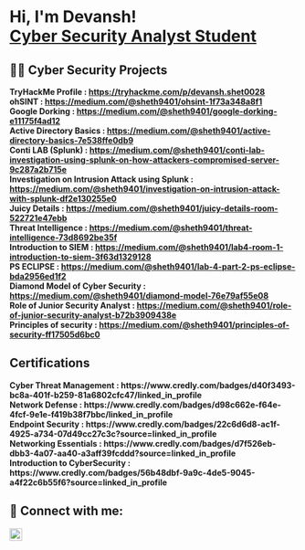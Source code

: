 <h1>Hi, I'm Devansh! <br/> <a href="https://www.linkedin.com/in/-devansh-sheth//">Cyber Security Analyst Student</a>

<h2>👨‍💻 Cyber Security Projects </h2>

<b> TryHackMe Profile : https://tryhackme.com/p/devansh.shet0028 <br>
<b> ohSINT : https://medium.com/@sheth9401/ohsint-1f73a348a8f1 <br>
<b> Google Dorking : https://medium.com/@sheth9401/google-dorking-e11175f4ad12 <br>
<b> Active Directory Basics : https://medium.com/@sheth9401/active-directory-basics-7e538ffe0db9 <br>
<b> Conti LAB (Splunk) : https://medium.com/@sheth9401/conti-lab-investigation-using-splunk-on-how-attackers-compromised-server-9c287a2b715e <br>
<b> Investigation on Intrusion Attack using Splunk : https://medium.com/@sheth9401/investigation-on-intrusion-attack-with-splunk-df2e130255e0 <br>
<b> Juicy Details : https://medium.com/@sheth9401/juicy-details-room-522721e47ebb <br>
<b> Threat Intelligence : https://medium.com/@sheth9401/threat-intelligence-73d8692be35f <br>
<b> Introduction to SIEM : https://medium.com/@sheth9401/lab4-room-1-introduction-to-siem-3f63d1329128 <br>
<b> PS ECLIPSE : https://medium.com/@sheth9401/lab-4-part-2-ps-eclipse-bda2956ed1f2 <br>
<b> Diamond Model of Cyber Security : https://medium.com/@sheth9401/diamond-model-76e79af55e08 <br>
<b> Role of Junior Security Analyst : https://medium.com/@sheth9401/role-of-junior-security-analyst-b72b3909438e <br>
<b> Principles of security : https://medium.com/@sheth9401/principles-of-security-ff17505d6bc0 <br>

<h2> Certifications </h2>
<b> Cyber Threat Management : https://www.credly.com/badges/d40f3493-bc8a-401f-b259-81a6802cfc47/linked_in_profile <br>
<b> Network Defense : https://www.credly.com/badges/d98c662e-f64e-4fcf-9e1e-f419b38f7bbc/linked_in_profile <br>
<b> Endpoint Security : https://www.credly.com/badges/22c6d6d8-ac1f-4925-a734-07d49cc27c3c?source=linked_in_profile <br>
<b> Networking Essentials : https://www.credly.com/badges/d7f526eb-dbb3-4a07-aa40-a3aff39fcddd?source=linked_in_profile <br>
<b> Introduction to CyberSecurity : https://www.credly.com/badges/56b48dbf-9a9c-4de5-9045-a4f22c6b55f6?source=linked_in_profile <br>



<h2> 🤳 Connect with me:</h2>

[<img align="left" alt="DevanshSheth | LinkedIn" width="22px" src="https://cdn.jsdelivr.net/npm/simple-icons@v3/icons/linkedin.svg" />][linkedin]

[linkedin]: https://www.linkedin.com/in/-devansh-sheth/

<!--
**joshmadakor1/joshmadakor1** is a ✨ _special_ ✨ repository because its `README.md` (this file) appears on your GitHub profile.

Here are some ideas to get you started:

- 🔭 I’m currently working on ...
- 🌱 I’m currently learning ...
- 👯 I’m looking to collaborate on ...
- 🤔 I’m looking for help with ...
- 💬 Ask me about ...
- 📫 How to reach me: ...
- 😄 Pronouns: ...
- ⚡ Fun fact: ...
-->
